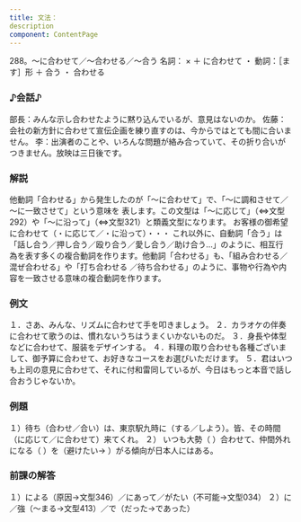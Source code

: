 ```yaml
---
title: 文法：
description
component: ContentPage
---
```



288。～に合わせて／～合わせる／～合う
名詞： × ＋ に合わせて ・ 動詞：［ます］形 ＋ 合う ・
合わせる
### ♪会話♪
部長：みんな示し合わせたように黙り込んでいるが、意見はないのか。 佐藤：会社の新方針に合わせて宣伝企画を練り直すのは、今からではとても間に合いません。
李：出演者のことや、いろんな問題が絡み合っていて、その折り合いがつきません。放映は三日後です。
### 解説
他動詞「合わせる」から発生したのが「～に合わせて」で、「～に調和させて／～に一致させて」という意味を 表します。この文型は「～に応じて」（⇔文型292）や「～に沿って」（⇔文型321）と類義文型になります。
お客様の御希望に合わせて（・に応じて／・に沿って）・・・
これ以外に、自動詞「合う」は「話し合う／押し合う／殴り合う／愛し合う／助け合う…」のように、相互行 為を表す多くの複合動詞を作ります。他動詞「合わせる」も、「組み合わせる／混ぜ合わせる」や「打ち合わせる
／待ち合わせる」のように、事物や行為や内容を一致させる意味の複合動詞を作ります。
### 例文
１．さあ、みんな、リズムに合わせて手を叩きましょう。
２．カラオケの伴奏に合わせて歌うのは、慣れないうちはうまくいかないものだ。
３．身長や体型などに合わせて、服装をデザインする。
４．料理の取り合わせも各種ございまして、御予算に合わせて、お好きなコースをお選びいただけます。
５．君はいつも上司の意見に合わせて、それに付和雷同しているが、今日はもっと本音で話し合おうじゃないか。
### 例題
１）待ち（合わせ／合い）は、東京駅九時に（する／しよう）。皆、その時間（に応じて／に合わせて）来てくれ。
２） いつも大勢（ ）合わせて、仲間外れになる（ ）を（避けたい→ ）がる傾向が日本人にはある。
### 前課の解答
１）による（原因→文型346）／にあって／がたい（不可能→文型034）
２）に／強（～まる→文型413）／で（だった→であった）
